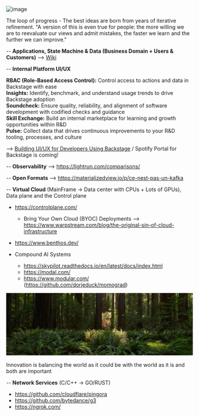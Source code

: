 ![image](https://user-images.githubusercontent.com/658791/209478115-2fefbd42-26ce-4552-be01-bdc84a109277.png)

The loop of progress - The best ideas are born from years of iterative refinement. "A version of this is even true for people: the more willing we are to reevaluate our views and admit mistakes, the faster we learn and the further we can improve."

-- **Applications, State Machine & Data (Business Domain + Users & Customers)**  --> [Wiki](https://github.com/ankumar/Open-software-design/wiki)

-- **Internal Platform UI/UX**  

**RBAC (Role-Based Access Control):** Control access to actions and data in Backstage with ease  
**Insights:** Identify, benchmark, and understand usage trends to drive Backstage adoption  
**Soundcheck:** Ensure quality, reliability, and alignment of software development with codified checks and guidance  
**Skill Exchange:** Build an internal marketplace for learning and growth opportunities within R&D  
**Pulse:** Collect data that drives continuous improvements to your R&D tooling, processes, and culture  

--> [Building UI/UX for Developers Using Backstage](https://backstage.spotify.com/docs/) / Spotify Portal for Backstage is coming!

-- **Observability** --> https://lightrun.com/comparisons/    

-- **Open Formats** --> https://materializedview.io/p/ce-nest-pas-un-kafka

-- **Virtual Cloud**  (MainFrame -> Data center with CPUs + Lots of GPUs), Data plane and the Control plane

- https://controlplane.com/  
  - Bring Your Own Cloud (BYOC) Deployments --> https://www.warpstream.com/blog/the-original-sin-of-cloud-infrastructure

- https://www.benthos.dev/

- Compound AI Systems 
  - https://skypilot.readthedocs.io/en/latest/docs/index.html
  - https://modal.com/
  - https://www.modular.com/ (https://github.com/dorjeduck/momograd)
 
![](https://github.com/ankumar/architecture/blob/main/images/product%20development%2C%20change%2C%20and%20improvement.jpeg)

Innovation is balancing the world as it could be with the world as it is and both are important

-- **Network Services**  (C/C++ -> GO/RUST)

- https://github.com/cloudflare/pingora
- https://github.com/bytedance/g3
- https://ngrok.com/
